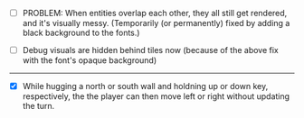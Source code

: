 

- [ ] PROBLEM: When entities overlap each other, they all still get rendered, and it's visually messy. (Temporarily (or permanently) fixed by adding a black background to the fonts.)
- [ ] Debug visuals are hidden behind tiles now (because of the above fix with the font's opaque background)


------------------------------------------------------------------

- [x] While hugging a north or south wall and holdning up or down key, respectively, the the player can then move left or right without updating the turn.
